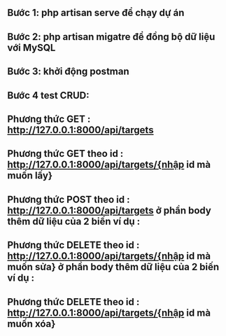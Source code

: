 ## Bước 1: php artisan serve để chạy dự án
## Bước 2: php artisan migatre để đồng bộ dữ liệu với MySQL
## Bước 3: khởi động postman
## Bước 4 test CRUD: 
## Phương thức GET : http://127.0.0.1:8000/api/targets
## Phương thức GET theo id : http://127.0.0.1:8000/api/targets/{nhập id mà muốn lấy}
## Phương thức POST theo id : http://127.0.0.1:8000/api/targets ở phần body thêm dữ liệu của 2 biến ví dụ :
<!-- 
{
    "targetName":"tentarget",
    "targetDeadline":"11121997"
}
 -->

## Phương thức DELETE theo id : http://127.0.0.1:8000/api/targets/{nhập id mà muốn sửa} ở phần body thêm dữ liệu của 2 biến ví dụ :
<!-- 
{
    "targetName":"tentarget",
    "targetDeadline":"11121997"
} -->
## Phương thức DELETE theo id : http://127.0.0.1:8000/api/targets/{nhập id mà muốn xóa}
